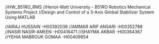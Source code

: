 //HW_B51RO_RMS
//Heriot-Watt University - B51RO Robotics Mechanical Systems Project
//Design and Control of a 3-Axis Gimbal Stabilizer System Using MATLAB


//AIRAJ HUSSAIN			-H00392038
//AMMAR ARIF ANSARI		-H00352788
//NASIR NASIR-AMEEN		-H00416471
//SHAYMA AKBAR			-H00364367
//YEHIA MABROUK GOMAA	-H00409854


